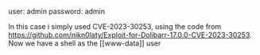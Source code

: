 user: admin
password: admin

In this case i simply used CVE-2023-30253, using the code from https://github.com/nikn0laty/Exploit-for-Dolibarr-17.0.0-CVE-2023-30253. Now we have a shell as the [[www-data]] user